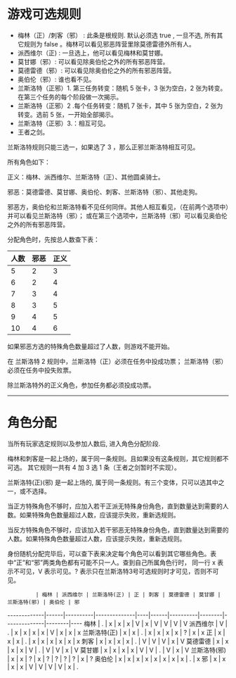 游戏可选规则
============

* 梅林（正）/刺客（邪） : 此条是根规则. 默认必须选 true , 一旦不选, 所有其它规则为 false 。梅林可以看见邪恶阵营里除莫德雷德外所有人。
* 派西维尔（正) : 一旦选上，他可以看见梅林和莫甘娜。
* 莫甘娜（邪）: 可以看见除奥伯伦之外的所有邪恶阵营。
* 莫德雷德（邪）: 可以看见除奥伯伦之外的所有邪恶阵营。
* 奥伯伦（邪）: 谁也看不见。
* 兰斯洛特（正邪）1. 第三任务转变：随机 5 张卡，3 张为空白，2 张为转变。在第三个任务的每个阶段做一次揭示。
* 兰斯洛特（正邪）2 .每个任务转变：随机 7 张卡，其中 5 张为空白，2 张为转变。选前 5 张，一开始全部揭示。
* 兰斯洛特（正邪）3.：相互可见。
* 王者之剑。

兰斯洛特规则只能三选一，如果选了 3 ，那么正邪兰斯洛特相互可见。

所有角色如下：

正义：梅林、派西维尔、兰斯洛特（正）、其他圆桌骑士。

邪恶：莫德雷德、莫甘娜、奥伯伦、刺客、兰斯洛特（邪）、其他走狗。

邪恶方，奥伯伦和兰斯洛特看不见任何同伴。其他人相互看见，（在前两个选项中）并可以看见兰斯洛特（邪）；
或在第三个选项中，兰斯洛特（邪）可以看见奥伯伦之外的所有邪恶阵营。

分配角色时，先按总人数查下表：

人数 | 邪恶 | 正义
-----|------|-----
5    | 2    | 3
6    | 2    | 4
7    | 3    | 4
8    | 3    | 5
9    | 4    | 5
10   | 4    | 6

如果邪恶方选的特殊角色数量超过了人数，则游戏不能开始。

在 兰斯洛特 2 规则中，兰斯洛特（正）必须在任务中投成功票；
兰斯洛特（邪）必须在任务中投失败票。

除兰斯洛特外的正义角色，参加任务都必须投成功票。


------

角色分配
========

当所有玩家选定规则以及参加人数后, 进入角色分配阶段.

梅林和刺客是一起上场的，属于同一条规则。且如果没有这条规则，其它规则都不可选。
其它规则一共有 4 加 3 选 1 条（王者之剑暂时不实现）。

兰斯洛特(正)(邪) 是一起上场的, 属于同一条规则。有三个变体，只可以选其中之一，或不选择。

当正方特殊角色不够时，应加入若干正派无特殊身份角色，直到数量达到需要的人数。如果特殊角色数量超过人数，应该提示失败，重新选规则。

当反方特殊角色不够时，应该加入若干邪恶无特殊身份角色，直到数量达到需要的人数。如果特殊角色数量超过人数，应该提示失败，重新选规则。

身份随机分配完毕后，可以查下表来决定每个角色可以看到其它哪些角色。表中“正”和“邪”两类角色都有可能不只一人。查到自己所属角色行时，
同一行 x 表示不可见，V 表示可见。? 表示只在兰斯洛特3号可选规则时才可见，否则不可见。


             | 梅林 | 派西维尔 | 兰斯洛特(正) | 正 | 刺客 | 莫德雷德 | 莫甘娜 | 兰斯洛特(邪) | 奥伯伦 | 邪
-------------|------|----------|--------------|----|------|----------|--------|--------------|--------|----
梅林         |  .   |   x      |      x       | x  |  V   |    x     |   V    |     V        |    V   | V
派西维尔     |  V   |   .      |      x       | x  |  x   |    x     |   V    |     x        |    x   | x
兰斯洛特(正) |  x   |   x      |      .       | x  |  x   |    x     |   x    |     ?        |    x   | x
正           |  x   |   x      |      x       | .  |  x   |    x     |   x    |     x        |    x   | x
刺客         |  x   |   x      |      x       | x  |  .   |    V     |   V    |     V        |    x   | V
莫德雷德     |  x   |   x      |      x       | x  |  V   |    .     |   V    |     V        |    x   | V
莫甘娜       |  x   |   x      |      x       | x  |  V   |    V     |   .    |     V        |    x   | V
兰斯洛特(邪) |  x   |   x      |      ?       | x  |  ?   |    ?     |   ?    |     ?        |    x   | ?
奥伯伦       |  x   |   x      |      x       | x  |  x   |    x     |   x    |     x        |    .   | x
邪           |  x   |   x      |      x       | x  |  V   |    V     |   V    |     V        |    x   | .

